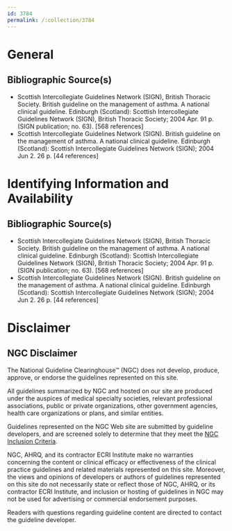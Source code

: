 ```yaml
---
id: 3784
permalink: /:collection/3784
---
```


# General

## Bibliographic Source(s)

- Scottish Intercollegiate Guidelines Network (SIGN), British Thoracic Society. British guideline on the management of asthma. A national clinical guideline. Edinburgh (Scotland): Scottish Intercollegiate Guidelines Network (SIGN), British Thoracic Society; 2004 Apr. 91 p. (SIGN publication; no. 63). [568 references]
- Scottish Intercollegiate Guidelines Network (SIGN). British guideline on the management of asthma. A national clinical guideline. Edinburgh (Scotland): Scottish Intercollegiate Guidelines Network (SIGN); 2004 Jun 2. 26 p. [44 references]

# Identifying Information and Availability

## Bibliographic Source(s)

- Scottish Intercollegiate Guidelines Network (SIGN), British Thoracic Society. British guideline on the management of asthma. A national clinical guideline. Edinburgh (Scotland): Scottish Intercollegiate Guidelines Network (SIGN), British Thoracic Society; 2004 Apr. 91 p. (SIGN publication; no. 63). [568 references]
- Scottish Intercollegiate Guidelines Network (SIGN). British guideline on the management of asthma. A national clinical guideline. Edinburgh (Scotland): Scottish Intercollegiate Guidelines Network (SIGN); 2004 Jun 2. 26 p. [44 references]

# Disclaimer

## NGC Disclaimer

The National Guideline Clearinghouse™ (NGC) does not develop, produce, approve, or endorse the guidelines represented on this site.

All guidelines summarized by NGC and hosted on our site are produced under the auspices of medical specialty societies, relevant professional associations, public or private organizations, other government agencies, health care organizations or plans, and similar entities.

Guidelines represented on the NGC Web site are submitted by guideline developers, and are screened solely to determine that they meet the [NGC Inclusion Criteria](/help-and-about/summaries/inclusion-criteria).

NGC, AHRQ, and its contractor ECRI Institute make no warranties concerning the content or clinical efficacy or effectiveness of the clinical practice guidelines and related materials represented on this site. Moreover, the views and opinions of developers or authors of guidelines represented on this site do not necessarily state or reflect those of NGC, AHRQ, or its contractor ECRI Institute, and inclusion or hosting of guidelines in NGC may not be used for advertising or commercial endorsement purposes.

Readers with questions regarding guideline content are directed to contact the guideline developer.

